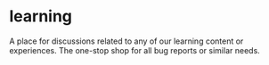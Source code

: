 # learning
A place for discussions related to any of our learning content or experiences. The one-stop shop for all bug reports or similar needs.
